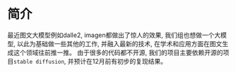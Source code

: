 # 简介
最近图文大模型例如dalle2, imagen都做出了惊人的效果, 我们组也想做一个大模型, 以此为基础做一些其他的工作, 并融入最新的技术, 在学术和应用方面在图文生成这个领域往前推一推。
由于很多的代码都不开源, 我们的项目主要依赖开源的项目`stable diffusion`, 并预计在12月前有初步的复现结果。
